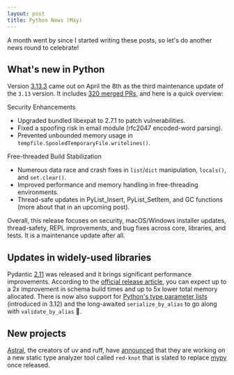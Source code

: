 ```yaml
---
layout: post
title: Python News (May)
---
```


A month went by since I started writing these posts, so let's do another news round to celebrate!

## What's new in Python

Version [3.13.3](https://www.python.org/downloads/release/python-3133/) came out on April the 8th as the third maintenance update of the `3.13` version. It includes [320 merged PRs](https://docs.python.org/release/3.13.3/whatsnew/changelog.html#python-3-13-3), and here is a quick overview:

Security Enhancements
- Upgraded bundled libexpat to 2.7.1 to patch vulnerabilities.
- Fixed a spoofing risk in email module (rfc2047 encoded-word parsing).
- Prevented unbounded memory usage in `tempfile.SpooledTemporaryFile.writelines()`.

Free-threaded Build Stabilization
- Numerous data race and crash fixes in `list`/`dict` manipulation, `locals()`, and `set.clear()`.
- Improved performance and memory handling in free-threading environments.
- Thread-safe updates in PyList_Insert, PyList_SetItem, and GC functions (more about that in an upcoming post).

Overall, this release focuses on security, macOS/Windows installer updates, thread-safety, REPL improvements, and bug fixes across core, libraries, and tests. It is a maintenance update after all.

## Updates in widely-used libraries

Pydantic [2.11](https://docs.pydantic.dev/2.11/changelog/) was released and it brings significant performance improvements. According to the [official release article](https://pydantic.dev/articles/pydantic-v2-11-release), you can expect up to a 2x improvement in schema build times and up to 5x lower total memory allocated. There is now also support for [Python's type parameter lists](https://docs.python.org/3/reference/compound_stmts.html#type-params) (introduced in 3.12) and the long-awaited `serialize_by_alias` to go along with `validate_by_alias` 🎉.

## New projects

[Astral](https://astral.sh/), the creators of uv and ruff, have [announced](https://x.com/charliermarsh/status/1884651482009477368?t=D0LEsikcNm4L9EKmR64IpA&s=19) that they are working on a new static type analyzer tool called `red-knot` that is slated to replace [mypy]() once released.
